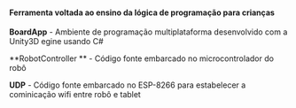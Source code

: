 ####  Ferramenta voltada ao ensino da lógica de programação para crianças

**BoardApp** - Ambiente de programação multiplataforma desenvolvido com a Unity3D egine usando C#

**RobotController ** - Código fonte embarcado no microcontrolador do robô

**UDP** - Código fonte embarcado no ESP-8266 para estabelecer a cominicação wifi entre robô e tablet

